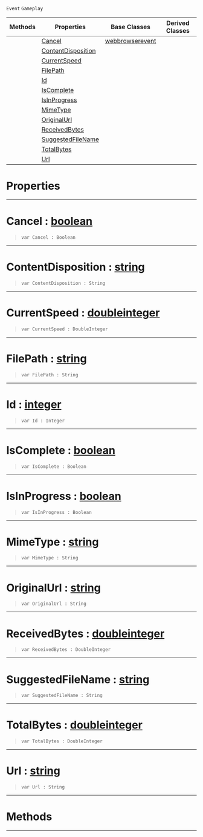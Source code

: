 `Event` `Gameplay`



|Methods|Properties|Base Classes|Derived Classes|
|---|---|---|---|
| |[ Cancel](https://github.com/ZilchEngine/ZilchDocs/blob/master/code_reference/class_reference/webbrowserdownloadevent.md#cancel-zilch-engine-docum)|[webbrowserevent](https://github.com/ZilchEngine/ZilchDocs/blob/master/code_reference/class_reference/webbrowserevent.md)| |
| |[ ContentDisposition](https://github.com/ZilchEngine/ZilchDocs/blob/master/code_reference/class_reference/webbrowserdownloadevent.md#contentdisposition-zero)| | |
| |[ CurrentSpeed](https://github.com/ZilchEngine/ZilchDocs/blob/master/code_reference/class_reference/webbrowserdownloadevent.md#currentspeed-zilch-engine)| | |
| |[ FilePath](https://github.com/ZilchEngine/ZilchDocs/blob/master/code_reference/class_reference/webbrowserdownloadevent.md#filepath-zilch-engine-doc)| | |
| |[ Id](https://github.com/ZilchEngine/ZilchDocs/blob/master/code_reference/class_reference/webbrowserdownloadevent.md#id-zilch-engine-documenta)| | |
| |[ IsComplete](https://github.com/ZilchEngine/ZilchDocs/blob/master/code_reference/class_reference/webbrowserdownloadevent.md#iscomplete-zilch-engine-d)| | |
| |[ IsInProgress](https://github.com/ZilchEngine/ZilchDocs/blob/master/code_reference/class_reference/webbrowserdownloadevent.md#isinprogress-zilch-engine)| | |
| |[ MimeType](https://github.com/ZilchEngine/ZilchDocs/blob/master/code_reference/class_reference/webbrowserdownloadevent.md#mimetype-zilch-engine-doc)| | |
| |[ OriginalUrl](https://github.com/ZilchEngine/ZilchDocs/blob/master/code_reference/class_reference/webbrowserdownloadevent.md#originalurl-zilch-engine)| | |
| |[ ReceivedBytes](https://github.com/ZilchEngine/ZilchDocs/blob/master/code_reference/class_reference/webbrowserdownloadevent.md#receivedbytes-zilch-engin)| | |
| |[ SuggestedFileName](https://github.com/ZilchEngine/ZilchDocs/blob/master/code_reference/class_reference/webbrowserdownloadevent.md#suggestedfilename-zilch-e)| | |
| |[ TotalBytes](https://github.com/ZilchEngine/ZilchDocs/blob/master/code_reference/class_reference/webbrowserdownloadevent.md#totalbytes-zilch-engine-d)| | |
| |[ Url](https://github.com/ZilchEngine/ZilchDocs/blob/master/code_reference/class_reference/webbrowserdownloadevent.md#url-zilch-engine-document)| | |


 #  Properties


---  
 #  Cancel : [boolean](https://github.com/ZilchEngine/ZilchDocs/blob/master/code_reference/nada_base_types/boolean.md)

> 
> ``` lang=cpp, name=Nada
> var Cancel : Boolean


---  
 #  ContentDisposition : [string](https://github.com/ZilchEngine/ZilchDocs/blob/master/code_reference/nada_base_types/string.md)

> 
> ``` lang=cpp, name=Nada
> var ContentDisposition : String


---  
 #  CurrentSpeed : [doubleinteger](https://github.com/ZilchEngine/ZilchDocs/blob/master/code_reference/nada_base_types/doubleinteger.md)

> 
> ``` lang=cpp, name=Nada
> var CurrentSpeed : DoubleInteger


---  
 #  FilePath : [string](https://github.com/ZilchEngine/ZilchDocs/blob/master/code_reference/nada_base_types/string.md)

> 
> ``` lang=cpp, name=Nada
> var FilePath : String


---  
 #  Id : [integer](https://github.com/ZilchEngine/ZilchDocs/blob/master/code_reference/nada_base_types/integer.md)

> 
> ``` lang=cpp, name=Nada
> var Id : Integer


---  
 #  IsComplete : [boolean](https://github.com/ZilchEngine/ZilchDocs/blob/master/code_reference/nada_base_types/boolean.md)

> 
> ``` lang=cpp, name=Nada
> var IsComplete : Boolean


---  
 #  IsInProgress : [boolean](https://github.com/ZilchEngine/ZilchDocs/blob/master/code_reference/nada_base_types/boolean.md)

> 
> ``` lang=cpp, name=Nada
> var IsInProgress : Boolean


---  
 #  MimeType : [string](https://github.com/ZilchEngine/ZilchDocs/blob/master/code_reference/nada_base_types/string.md)

> 
> ``` lang=cpp, name=Nada
> var MimeType : String


---  
 #  OriginalUrl : [string](https://github.com/ZilchEngine/ZilchDocs/blob/master/code_reference/nada_base_types/string.md)

> 
> ``` lang=cpp, name=Nada
> var OriginalUrl : String


---  
 #  ReceivedBytes : [doubleinteger](https://github.com/ZilchEngine/ZilchDocs/blob/master/code_reference/nada_base_types/doubleinteger.md)

> 
> ``` lang=cpp, name=Nada
> var ReceivedBytes : DoubleInteger


---  
 #  SuggestedFileName : [string](https://github.com/ZilchEngine/ZilchDocs/blob/master/code_reference/nada_base_types/string.md)

> 
> ``` lang=cpp, name=Nada
> var SuggestedFileName : String


---  
 #  TotalBytes : [doubleinteger](https://github.com/ZilchEngine/ZilchDocs/blob/master/code_reference/nada_base_types/doubleinteger.md)

> 
> ``` lang=cpp, name=Nada
> var TotalBytes : DoubleInteger


---  
 #  Url : [string](https://github.com/ZilchEngine/ZilchDocs/blob/master/code_reference/nada_base_types/string.md)

> 
> ``` lang=cpp, name=Nada
> var Url : String


---  
 #  Methods


---  
 

 